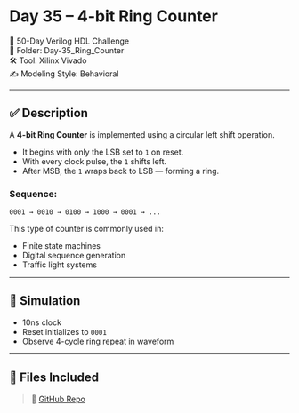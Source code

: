 # Day 35 – 4-bit Ring Counter

📅 50-Day Verilog HDL Challenge  
📁 Folder: Day-35_Ring_Counter  
🛠️ Tool: Xilinx Vivado  
✍️ Modeling Style: Behavioral

---

## ✅ Description

A **4-bit Ring Counter** is implemented using a circular left shift operation.  
- It begins with only the LSB set to `1` on reset.
- With every clock pulse, the `1` shifts left.
- After MSB, the `1` wraps back to LSB — forming a ring.

### Sequence:
`0001 → 0010 → 0100 → 1000 → 0001 → ...`

This type of counter is commonly used in:
- Finite state machines
- Digital sequence generation
- Traffic light systems

---

## 🧪 Simulation

- 10ns clock
- Reset initializes to `0001`
- Observe 4-cycle ring repeat in waveform

---

## 📂 Files Included

> 🔗 [GitHub Repo](https://github.com/dedeep-vlsi-fe-engg/verilog-50day-challenge.git)
